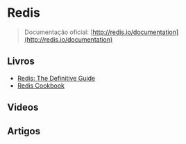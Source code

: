 # Redis

> Documentação oficial: [http://redis.io/documentation](http://redis.io/documentation)


## Livros
* [Redis: The Definitive Guide](http://shop.oreilly.com/product/0636920014294.do)
* [Redis Cookbook](http://shop.oreilly.com/product/0636920020127.do)

## Videos

## Artigos

